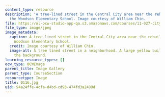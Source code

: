 ```yaml
---
content_type: resource
description: 'A tree-lined street in the Central City area near the rebuilding of
  the Woodson Elementary School. Image courtesy of William Chin. '
file: https://ol-ocw-studio-app-qa.s3.amazonaws.com/courses/11-027-city-to-city-comparing-researching-and-writing-about-cities-new-orleans-spring-2011/94a24ffe4cfad4bdcd93474fd3a2409d_0116.jpg
file_type: image/jpeg
image_metadata:
  caption: A tree-lined street in the Central City area near the rebuilding of the
    Woodson Elementary School.
  credit: Image courtesy of William Chin.
  image-alt: A tree lined street in a neighborhood. A large yellow building is in
    the background.
learning_resource_types: []
ocw_type: OCWImage
parent_title: Image Gallery
parent_type: CourseSection
resourcetype: Image
title: 0116.jpg
uid: 94a24ffe-4cfa-d4bd-cd93-474fd3a2409d
---
```

